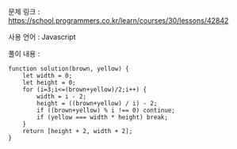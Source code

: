 문제 링크 : https://school.programmers.co.kr/learn/courses/30/lessons/42842

사용 언어 : Javascript

풀이 내용 :

```
function solution(brown, yellow) {
    let width = 0;
    let height = 0;
    for (i=3;i<=(brown+yellow)/2;i++) {
        width = i - 2;
        height = ((brown+yellow) / i) - 2;
        if ((brown+yellow) % i !== 0) continue;
        if (yellow === width * height) break;
    }
    return [height + 2, width + 2];
}
```